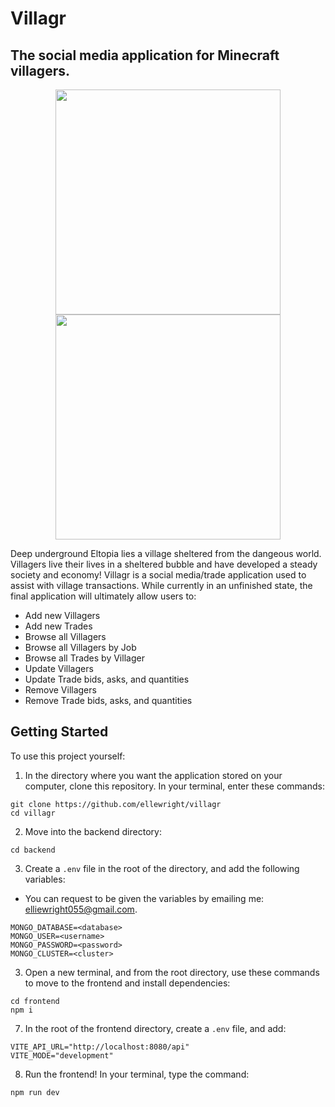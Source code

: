 # Villagr
## The social media application for Minecraft villagers.

<p align="center">
  <img src="https://github.com/user-attachments/assets/8eb68e18-34ad-404d-828b-307941827fc8" width="360" />
  <img src="https://github.com/user-attachments/assets/866831a3-86d9-4a70-8e66-2ab9b1e63add" width="360" />
</p>

Deep underground Eltopia lies a village sheltered from the dangeous world. Villagers live their lives in a sheltered bubble and have developed a steady society and economy! Villagr is a social media/trade application used to assist with village transactions. While currently in an unfinished state, the final application will ultimately allow users to:

* Add new Villagers
* Add new Trades
* Browse all Villagers
* Browse all Villagers by Job
* Browse all Trades by Villager
* Update Villagers
* Update Trade bids, asks, and quantities
* Remove Villagers
* Remove Trade bids, asks, and quantities

## Getting Started

To use this project yourself:

1. In the directory where you want the application stored on your computer, clone this repository. In your terminal, enter these commands:

```
git clone https://github.com/ellewright/villagr
cd villagr
```

2. Move into the backend directory:

```
cd backend
```

3. Create a `.env` file in the root of the directory, and add the following variables:

* You can request to be given the variables by emailing me: <a href="mailto:elliewright055@gmail.com">elliewright055@gmail.com</a>.

```
MONGO_DATABASE=<database>
MONGO_USER=<username>
MONGO_PASSWORD=<password>
MONGO_CLUSTER=<cluster>
```

3. Open a new terminal, and from the root directory, use these commands to move to the frontend and install dependencies:

```
cd frontend
npm i
```

7. In the root of the frontend directory, create a `.env` file, and add:

```
VITE_API_URL="http://localhost:8080/api"
VITE_MODE="development"
```

8. Run the frontend! In your terminal, type the command:

```
npm run dev
```
